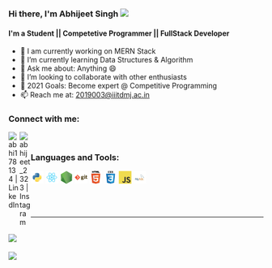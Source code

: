 ### Hi there, I'm Abhijeet Singh <img src="https://raw.githubusercontent.com/MartinHeinz/MartinHeinz/master/wave.gif" width="30px">

#### I'm a Student || Competetive Programmer || FullStack Developer 

- 🔭 I am currently working on MERN Stack
- 🌱 I’m currently learning Data Structures & Algorithm
- 💬 Ask me about: Anything 😄
- 👯 I’m looking to collaborate with other enthusiasts
- 🥅 2021 Goals: Become expert @ Competitive Programming
- 📫 Reach me at: 2019003@iiitdmj.ac.in


### Connect with me:

[<img align="left" alt="abhi178134 | LinkedIn" width="22px" src="https://cdn.jsdelivr.net/npm/simple-icons@v3/icons/linkedin.svg" />][linkedin]
[<img align="left" alt="abhijeet_2323 | Instagram" width="22px" src="https://cdn.jsdelivr.net/npm/simple-icons@v3/icons/instagram.svg" />][instagram]

<br/>


### Languages and Tools:

<code><img height="25" src="https://raw.githubusercontent.com/github/explore/80688e429a7d4ef2fca1e82350fe8e3517d3494d/topics/python/python.png"></code>
<code><img height="25" src="https://raw.githubusercontent.com/github/explore/80688e429a7d4ef2fca1e82350fe8e3517d3494d/topics/react/react.png"></code>
<code><img height="25" src="https://raw.githubusercontent.com/github/explore/80688e429a7d4ef2fca1e82350fe8e3517d3494d/topics/nodejs/nodejs.png"></code>
<code><img height="25" src="https://raw.githubusercontent.com/github/explore/80688e429a7d4ef2fca1e82350fe8e3517d3494d/topics/git/git.png"></code>
<code><img height="25" src="https://raw.githubusercontent.com/github/explore/80688e429a7d4ef2fca1e82350fe8e3517d3494d/topics/html/html.png"></code>
<code><img height="25" src="https://raw.githubusercontent.com/github/explore/80688e429a7d4ef2fca1e82350fe8e3517d3494d/topics/css/css.png"></code>
<code><img height="25" src="https://raw.githubusercontent.com/github/explore/80688e429a7d4ef2fca1e82350fe8e3517d3494d/topics/javascript/javascript.png"></code>
<code><img height="25" src="https://raw.githubusercontent.com/github/explore/80688e429a7d4ef2fca1e82350fe8e3517d3494d/topics/mysql/mysql.png"></code>



<br />
<br />

---
<br />

<img align="center" src="https://github-readme-stats.vercel.app/api/top-langs/?username=abhi178134&theme=dark" />
<br />
<br />

<img align="center" src="https://github-readme-stats.vercel.app/api?username=abhi178134&show_icons=true&theme=dark"/>


[website]: https://github.com/abhi178134
[twitter]: https://twitter.com/abhi178134
[instagram]: https://www.instagram.com/abhijeet_2323/
[linkedin]: https://www.linkedin.com/in/abhi178134/
